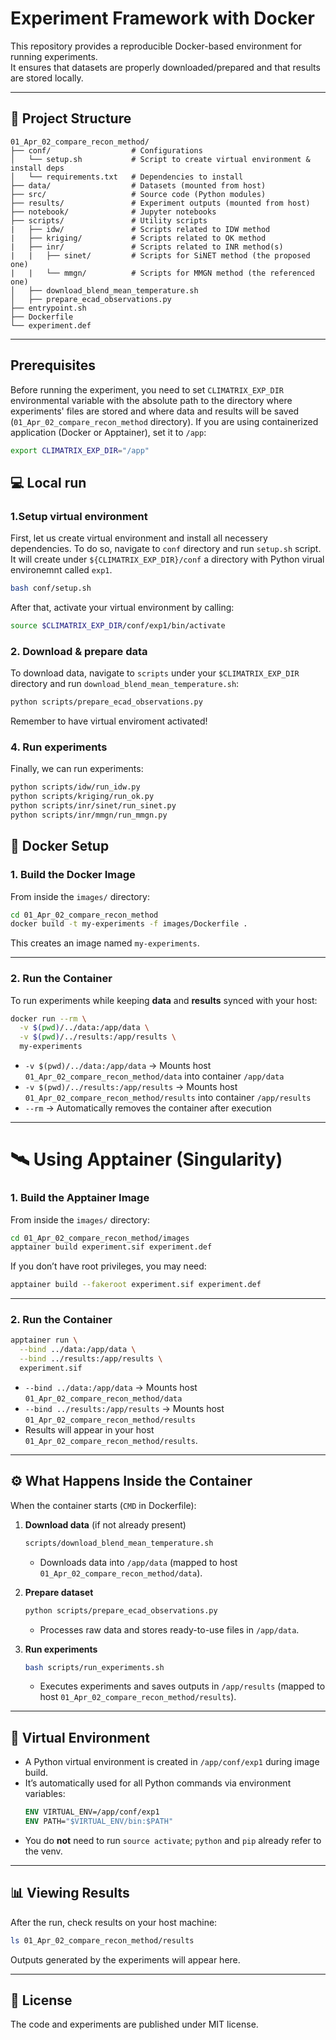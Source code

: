 # Experiment Framework with Docker
This repository provides a reproducible Docker-based environment for running experiments.  
It ensures that datasets are properly downloaded/prepared and that results are stored locally.

---

## 📂 Project Structure

```
01_Apr_02_compare_recon_method/
├── conf/                  # Configurations 
│   └── setup.sh           # Script to create virtual environment & install deps
│   └── requirements.txt   # Dependencies to install
├── data/                  # Datasets (mounted from host)
├── src/                   # Source code (Python modules)
├── results/               # Experiment outputs (mounted from host)
├── notebook/              # Jupyter notebooks
├── scripts/               # Utility scripts
|   ├── idw/               # Scripts related to IDW method
|   ├── kriging/           # Scripts related to OK method
|   ├── inr/               # Scripts related to INR method(s)
|   |   ├── sinet/         # Scripts for SiNET method (the proposed one)
|   |   └── mmgn/          # Scripts for MMGN method (the referenced one)
│   ├── download_blend_mean_temperature.sh
│   ├── prepare_ecad_observations.py
├── entrypoint.sh
├── Dockerfile
└── experiment.def
```

---

## Prerequisites
Before running the experiment, you need to set `CLIMATRIX_EXP_DIR` environmental 
variable with the absolute path to the directory where experiments' files are stored 
and where data and results will be saved (`01_Apr_02_compare_recon_method` directory).
If you are using containerized application (Docker or Apptainer), set it to `/app`:

```bash
export CLIMATRIX_EXP_DIR="/app"
```

## 💻 Local run

### 1.Setup virtual environment
First, let us create virtual environment and install all necessery dependencies.
To do so, navigate to `conf` directory and run `setup.sh` script.
It will create under `${CLIMATRIX_EXP_DIR}/conf` a directory with Python virual environemnt called `exp1`.

```bash
bash conf/setup.sh
```

After that, activate your virtual environment by calling:

```bash
source $CLIMATRIX_EXP_DIR/conf/exp1/bin/activate
```

### 2. Download & prepare data
To download data, navigate to `scripts` under your `$CLIMATRIX_EXP_DIR` directory and run `download_blend_mean_temperature.sh`:

```bash
python scripts/prepare_ecad_observations.py
```

Remember to have virtual enviroment activated!

### 4. Run experiments
Finally, we can run experiments:

```bash
python scripts/idw/run_idw.py
python scripts/kriging/run_ok.py
python scripts/inr/sinet/run_sinet.py
python scripts/inr/mmgn/run_mmgn.py
```


## 🐳 Docker Setup

### 1. Build the Docker Image

From inside the `images/` directory:

```bash
cd 01_Apr_02_compare_recon_method
docker build -t my-experiments -f images/Dockerfile .
```

This creates an image named `my-experiments`.

---

### 2. Run the Container

To run experiments while keeping **data** and **results** synced with your host:

```bash
docker run --rm \
  -v $(pwd)/../data:/app/data \
  -v $(pwd)/../results:/app/results \
  my-experiments
```

- `-v $(pwd)/../data:/app/data` → Mounts host `01_Apr_02_compare_recon_method/data` into container `/app/data`  
- `-v $(pwd)/../results:/app/results` → Mounts host `01_Apr_02_compare_recon_method/results` into container `/app/results`  
- `--rm` → Automatically removes the container after execution  

---

# 🛰️ Using Apptainer (Singularity)

### 1. Build the Apptainer Image

From inside the `images/` directory:

```bash
cd 01_Apr_02_compare_recon_method/images
apptainer build experiment.sif experiment.def
```

If you don’t have root privileges, you may need:
```bash
apptainer build --fakeroot experiment.sif experiment.def
```

---

### 2. Run the Container

```bash
apptainer run \
  --bind ../data:/app/data \
  --bind ../results:/app/results \
  experiment.sif
```

- `--bind ../data:/app/data` → Mounts host `01_Apr_02_compare_recon_method/data`  
- `--bind ../results:/app/results` → Mounts host `01_Apr_02_compare_recon_method/results`  
- Results will appear in your host `01_Apr_02_compare_recon_method/results`.

---

## ⚙️ What Happens Inside the Container

When the container starts (`CMD` in Dockerfile):

1. **Download data** (if not already present)  
   ```bash
   scripts/download_blend_mean_temperature.sh
   ```
   - Downloads data into `/app/data` (mapped to host `01_Apr_02_compare_recon_method/data`).

2. **Prepare dataset**  
   ```bash
   python scripts/prepare_ecad_observations.py
   ```
   - Processes raw data and stores ready-to-use files in `/app/data`.

3. **Run experiments**  
   ```bash
   bash scripts/run_experiments.sh
   ```
   - Executes experiments and saves outputs in `/app/results` (mapped to host `01_Apr_02_compare_recon_method/results`).

---

## 📌 Virtual Environment

- A Python virtual environment is created in `/app/conf/exp1` during image build.  
- It’s automatically used for all Python commands via environment variables:
  ```dockerfile
  ENV VIRTUAL_ENV=/app/conf/exp1
  ENV PATH="$VIRTUAL_ENV/bin:$PATH"
  ```
- You do **not** need to run `source activate`; `python` and `pip` already refer to the venv.

---

## 📊 Viewing Results

After the run, check results on your host machine:

```bash
ls 01_Apr_02_compare_recon_method/results
```

Outputs generated by the experiments will appear here.

---

## 📝 License

The code and experiments are published under MIT license.